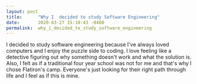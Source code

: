 ```yaml
---
layout: post
title:      "Why I  decided to study Software Engineering"
date:       2020-03-27 15:18:43 -0400
permalink:  why_i_decided_to_study_software_engineering
---
```



I decided to study software engineering because I've always loved computers and I enjoy the puzzle side to coding. I love feeling like a detective figuring out why something doesn't work and what the solution is. Also, I felt as if a traditional four year school was not for me and that's why I chose Flatiron's camp. Everyone's just looking for their right path through life and I feel as if this is mine.
